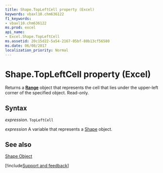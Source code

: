 ```yaml
---
title: Shape.TopLeftCell property (Excel)
keywords: vbaxl10.chm636122
f1_keywords:
- vbaxl10.chm636122
ms.prod: excel
api_name:
- Excel.Shape.TopLeftCell
ms.assetid: 20c15d22-5a54-2167-05bf-80b13cf56580
ms.date: 06/08/2017
localization_priority: Normal
---
```



# Shape.TopLeftCell property (Excel)

Returns a  **[Range](Excel.Range(object).md)** object that represents the cell that lies under the upper-left corner of the specified object. Read-only.


## Syntax

_expression_. `TopLeftCell`

_expression_ A variable that represents a [Shape](./Excel.Shape.md) object.


## See also


[Shape Object](Excel.Shape.md)

[!include[Support and feedback](~/includes/feedback-boilerplate.md)]
